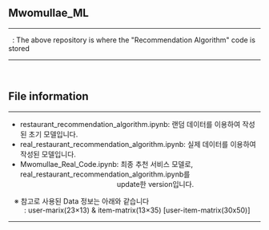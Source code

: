 ## Mwomullae_ML
---
&nbsp; : The above repository is where the "Recommendation Algorithm" code is stored

---
<br>

## File information
---
* restaurant_recommendation_algorithm.ipynb: 랜덤 데이터를 이용하여 작성된 초기 모델입니다. 
* real_restaurant_recommendation_algorithm.ipynb: 실제 데이터를 이용하여 작성된 모델입니다.
* Mwomullae_Real_Code.ipynb: 최종 추천 서비스 모델로, real_restaurant_recommendation_algorithm.ipynb를 <br>
&nbsp; &nbsp; &nbsp;  &nbsp;  &nbsp;  &nbsp; &nbsp; &nbsp;  &nbsp; &nbsp; &nbsp;  &nbsp;  &nbsp; &nbsp; &nbsp;  &nbsp;  &nbsp; &nbsp; &nbsp;  &nbsp;  &nbsp; &nbsp; &nbsp;  &nbsp; &nbsp;update한 version입니다.<br>

 &nbsp; &nbsp;※ 참고로 사용된 Data 정보는 아래와 같습니다<br>
 &nbsp; &nbsp; &nbsp;  &nbsp; : user-marix(23×13) & item-matrix(13×35) [user-item-matrix(30x50)]

---
<br>
